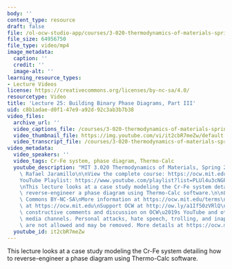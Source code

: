 ```yaml
---
body: ''
content_type: resource
draft: false
file: /ol-ocw-studio-app/courses/3-020-thermodynamics-of-materials-spring-2021/mit3_020s21_lecture_25_1080p_v3_360p_16_9.mp4
file_size: 64956750
file_type: video/mp4
image_metadata:
  caption: ''
  credit: ''
  image-alt: ''
learning_resource_types:
- Lecture Videos
license: https://creativecommons.org/licenses/by-nc-sa/4.0/
resourcetype: Video
title: 'Lecture 25: Building Binary Phase Diagrams, Part III'
uid: c8b1adae-d0f1-47e9-a92d-92c3ab3b7b38
video_files:
  archive_url: ''
  video_captions_file: /courses/3-020-thermodynamics-of-materials-spring-2021/mit3_020s21_lecture_25_1080p_v3_captions.vtt
  video_thumbnail_file: https://img.youtube.com/vi/it2cbR7meZw/default.jpg
  video_transcript_file: /courses/3-020-thermodynamics-of-materials-spring-2021/mit3_020s21_lecture_25_1080p_v3_transcript.pdf
video_metadata:
  video_speakers: ''
  video_tags: Cr-Fe system, phase diagram, Thermo-Calc
  youtube_description: "MIT 3.020 Thermodynamics of Materials, Spring 2021\nInstructor:\
    \ Rafael Jaramillo\n\nView the complete course: https://ocw.mit.edu/courses/3-020-thermodynamics-of-materials-spring-2021/\n\
    YouTube Playlist: https://www.youtube.com/playlist?list=PLUl4u3cNGP61g-yRbJz4ghFPJLiok1HxX\n\
    \nThis lecture looks at a case study modeling the Cr-Fe system detailing how to\
    \ reverse-engineer a phase diagram using Thermo-Calc software.\n\nLicense: Creative\
    \ Commons BY-NC-SA\nMore information at https://ocw.mit.edu/terms\nMore courses\
    \ at https://ocw.mit.edu\nSupport OCW at http://ow.ly/a1If50zVRlQ\n\nWe encourage\
    \ constructive comments and discussion on OCW\u2019s YouTube and other social\
    \ media channels. Personal attacks, hate speech, trolling, and inappropriate comments\
    \ are not allowed and may be removed. More details at https://ocw.mit.edu/comments."
  youtube_id: it2cbR7meZw
---
```

This lecture looks at a case study modeling the Cr-Fe system detailing how to reverse-engineer a phase diagram using Thermo-Calc software.